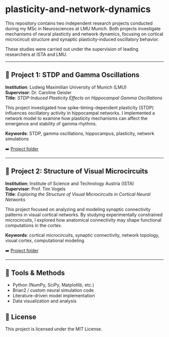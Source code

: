 # plasticity-and-network-dynamics
This repository contains two independent research projects conducted during my MSc in Neurosciences at LMU Munich. Both projects investigate mechanisms of neural plasticity and network dynamics, focusing on cortical microcircuit structure and synaptic plasticity-induced oscillatory behavior.

These studies were carried out under the supervision of leading researchers at ISTA and LMU.

---

## 📁 Project 1: STDP and Gamma Oscillations

**Institution**: Ludwig Maximilian University of Munich (LMU)  
**Supervisor**: Dr. Caroline Geisler  
**Title**: *STDP-Induced Plasticity Effects on Hippocampal Gamma Oscillations*

This project investigated how spike-timing-dependent plasticity (STDP) influences oscillatory activity in hippocampal networks. I implemented a network model to examine how plasticity mechanisms can affect the emergence and stability of gamma rhythms.

**Keywords**: STDP, gamma oscillations, hippocampus, plasticity, network simulations

➡️ [Project folder](./gamma-oscillations)

---

## 📁 Project 2: Structure of Visual Microcircuits

**Institution**: Institute of Science and Technology Austria (ISTA)  
**Supervisor**: Prof. Tim Vogels  
**Title**: *Exploring the Structure of Visual Microcircuits in Cortical Neural Networks*

This project focused on analyzing and modeling synaptic connectivity patterns in visual cortical networks. By studying experimentally constrained microcircuits, I explored how anatomical connectivity may shape functional computations in the cortex.

**Keywords**: cortical microcircuits, synaptic connectivity, network topology, visual cortex, computational modeling

➡️ [Project folder](./visual-microcircuits)


---

## 🧰 Tools & Methods
- Python (NumPy, SciPy, Matplotlib, etc.)
- Brian2 / custom neural simulation code
- Literature-driven model implementation
- Data visualization and analysis

## 🔖 License
This project is licensed under the MIT License.
